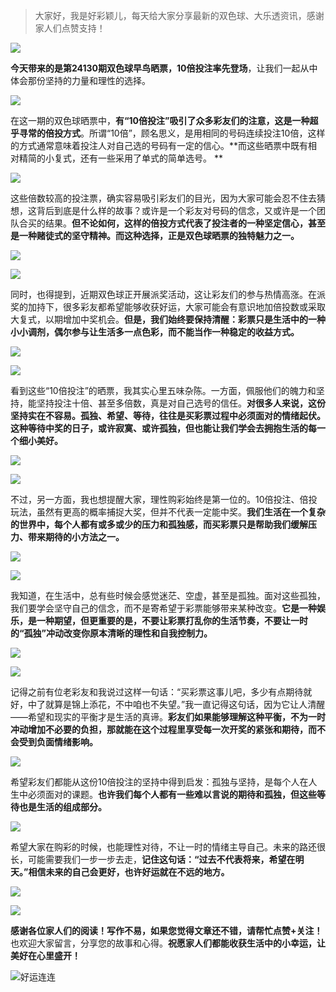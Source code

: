 > 大家好，我是好彩颖儿，每天给大家分享最新的双色球、大乐透资讯，感谢家人们点赞支持！

![](https://cdn.jsdelivr.net/gh/wangwenjie1314/PicCDN/2024-7-11/1720660897499-image.png)


**今天带来的是第24130期双色球早鸟晒票，10倍投注率先登场**，让我们一起从中体会那份坚持的力量和理性的选择。

![](https://cdn.jsdelivr.net/gh/wangwenjie1314/PicCDN/2024-11-12/1731374134620-image.png)


在这一期的双色球晒票中，**有“10倍投注”吸引了众多彩友们的注意，这是一种超乎寻常的倍投方式**。所谓“10倍”，顾名思义，是用相同的号码连续投注10倍，这样的方式通常意味着投注人对自己选的号码有一定的信心。**而这些晒票中既有相对精简的小复式，还有一些采用了单式的简单选号。 **




![](https://cdn.jsdelivr.net/gh/wangwenjie1314/PicCDN/2024-11-12/1731374108445-image.png)


这些倍数较高的投注票，确实容易吸引彩友们的目光，因为大家可能会忍不住去猜想，这背后到底是什么样的故事？或许是一个彩友对号码的信念，又或许是一个团队合买的结果。**但不论如何，这样的倍投方式代表了投注者的一种坚定信心，甚至是一种赌徒式的坚守精神。而这种选择，正是双色球晒票的独特魅力之一。**


![](https://cdn.jsdelivr.net/gh/wangwenjie1314/PicCDN/2024-11-12/1731374141029-image.png)

![](https://cdn.jsdelivr.net/gh/wangwenjie1314/PicCDN/2024-11-12/1731374077302-image.png)


同时，也得提到，近期双色球正开展派奖活动，这让彩友们的参与热情高涨。在派奖的加持下，很多彩友都希望能够收获好运，大家可能会有意识地加倍投数或采取大复式，以期增加中奖机会。**但是，我们始终要保持清醒：彩票只是生活中的一种小小调剂，偶尔参与让生活多一点色彩，而不能当作一种稳定的收益方式。**


![](https://cdn.jsdelivr.net/gh/wangwenjie1314/PicCDN/2024-11-12/1731374148103-image.png)

![](https://cdn.jsdelivr.net/gh/wangwenjie1314/PicCDN/2024-11-12/1731374050331-image.png)


看到这些“10倍投注”的晒票，我其实心里五味杂陈。一方面，佩服他们的魄力和坚持，能坚持投注十倍、甚至多倍数，真是对自己选号的信任。**对很多人来说，这份坚持实在不容易。孤独、希望、等待，往往是买彩票过程中必须面对的情绪起伏。这种等待中奖的日子，或许寂寞、或许孤独，但也能让我们学会去拥抱生活的每一个细小美好。**


![](https://cdn.jsdelivr.net/gh/wangwenjie1314/PicCDN/2024-11-12/1731374157076-image.png)

![](https://cdn.jsdelivr.net/gh/wangwenjie1314/PicCDN/2024-11-12/1731374038331-image.png)


不过，另一方面，我也想提醒大家，理性购彩始终是第一位的。10倍投注、倍投玩法，虽然有更高的概率捕捉大奖，但并不代表一定能中奖。**我们生活在一个复杂的世界中，每个人都有或多或少的压力和孤独感，而买彩票只是帮助我们缓解压力、带来期待的小方法之一。**


![](https://cdn.jsdelivr.net/gh/wangwenjie1314/PicCDN/2024-11-12/1731374164254-image.png)

![](https://cdn.jsdelivr.net/gh/wangwenjie1314/PicCDN/2024-11-12/1731374026106-image.png)


我知道，在生活中，总有些时候会感觉迷茫、空虚，甚至是孤独。面对这些孤独，我们要学会坚守自己的信念，而不是寄希望于彩票能够带来某种改变。**它是一种娱乐，是一种期望，但更重要的是，不要让彩票打乱你的生活节奏，不要让一时的“孤独”冲动改变你原本清晰的理性和自我控制力。**


![](https://cdn.jsdelivr.net/gh/wangwenjie1314/PicCDN/2024-11-12/1731374171089-image.png)

![](https://cdn.jsdelivr.net/gh/wangwenjie1314/PicCDN/2024-11-12/1731374016107-image.png)


记得之前有位老彩友和我说过这样一句话：“买彩票这事儿吧，多少有点期待就好，中了就算是锦上添花，不中咱也不失望。”我一直记得这句话，因为它让人清醒——希望和现实的平衡才是生活的真谛。**彩友们如果能够理解这种平衡，不为一时冲动增加不必要的负担，那就能在这个过程里享受每一次开奖的紧张和期待，而不会受到负面情绪影响。**

![](https://cdn.jsdelivr.net/gh/wangwenjie1314/PicCDN/2024-11-12/1731374010037-image.png)


希望彩友们都能从这份10倍投注的坚持中得到启发：孤独与坚持，是每个人在人生中必须面对的课题。**也许我们每个人都有一些难以言说的期待和孤独，但这些等待也是生活的组成部分。**


![](https://cdn.jsdelivr.net/gh/wangwenjie1314/PicCDN/2024-11-12/1731373857184-image.png)

希望大家在购彩的时候，也能理性对待，不让一时的情绪主导自己。未来的路还很长，可能需要我们一步一步去走，**记住这句话：“过去不代表将来，希望在明天。”相信未来的自己会更好，也许好运就在不远的地方。**

![](https://cdn.jsdelivr.net/gh/wangwenjie1314/PicCDN/2024-11-12/1731373777499-image.png)

![](https://cdn.jsdelivr.net/gh/wangwenjie1314/PicCDN/2024-11-12/1731373848426-image.png)

**感谢各位家人们的阅读！写作不易，如果您觉得文章还不错，请帮忙点赞+关注！** 也欢迎大家留言，分享您的故事和心得。**祝愿家人们都能收获生活中的小幸运，让美好在心里盛开！**


![好运连连](https://cdn.jsdelivr.net/gh/wangwenjie1314/PicCDN/2024-11-12/1731374254973-image.png)




